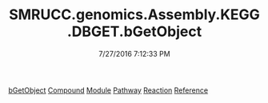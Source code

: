 ﻿---
title: SMRUCC.genomics.Assembly.KEGG.DBGET.bGetObject
date: 7/27/2016 7:12:33 PM
---

[bGetObject](T-SMRUCC.genomics.Assembly.KEGG.DBGET.bGetObject.bGetObject.html)
[Compound](T-SMRUCC.genomics.Assembly.KEGG.DBGET.bGetObject.Compound.html)
[Module](T-SMRUCC.genomics.Assembly.KEGG.DBGET.bGetObject.Module.html)
[Pathway](T-SMRUCC.genomics.Assembly.KEGG.DBGET.bGetObject.Pathway.html)
[Reaction](T-SMRUCC.genomics.Assembly.KEGG.DBGET.bGetObject.Reaction.html)
[Reference](T-SMRUCC.genomics.Assembly.KEGG.DBGET.bGetObject.Reference.html)
